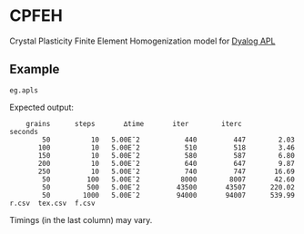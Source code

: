 # CPFEH

Crystal Plasticity Finite Element Homogenization model for
[Dyalog APL](https://www.dyalog.com/)

## Example

    eg.apls

Expected output:

        grains      steps       ∆time       iter        iterc       seconds
            50          10   5.00E¯2           440         447        2.03
           100          10   5.00E¯2           510         518        3.46
           150          10   5.00E¯2           580         587        6.80
           200          10   5.00E¯2           640         647        9.87
           250          10   5.00E¯2           740         747       16.69
            50         100   5.00E¯2          8000        8007       42.60
            50         500   5.00E¯2         43500       43507      220.02
            50        1000   5.00E¯2         94000       94007      539.99   r.csv  tex.csv  f.csv

Timings (in the last column) may vary.
